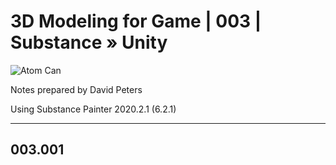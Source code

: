# 3D Modeling for Game | 003 | Substance » Unity


![Atom Can](https://user-images.githubusercontent.com/36719180/93180373-29155480-f78b-11ea-9d91-59c89a6adb45.png)


Notes prepared by David Peters

Using Substance Painter 2020.2.1 (6.2.1)

---

## 003.001
